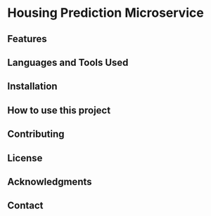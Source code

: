 # Housing Prediction Microservice


## Features

## Languages and Tools Used 

## Installation 

## How to use this project 

## Contributing 

## License 

## Acknowledgments 

## Contact 

